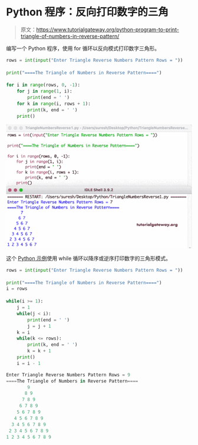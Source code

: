 # Python 程序：反向打印数字的三角

> 原文：<https://www.tutorialgateway.org/python-program-to-print-triangle-of-numbers-in-reverse-pattern/>

编写一个 Python 程序，使用 for 循环以反向模式打印数字三角形。

```py
rows = int(input("Enter Triangle Reverse Numbers Pattern Rows = "))

print("====The Triangle of Numbers in Reverse Pattern====")

for i in range(rows, 0, -1):
    for j in range(1, i):
        print(end = ' ')
    for k in range(i, rows + 1):
        print(k, end = ' ')
    print()
```

![Python Program to Print Triangle of Numbers in Reverse Pattern](img/80d7e7143f09ed4ed9f73998a892ea65.png)

这个 [Python 示例](https://www.tutorialgateway.org/python-programming-examples/)使用 while 循环以降序或逆序打印数字的三角形模式。

```py
rows = int(input("Enter Triangle Reverse Numbers Pattern Rows = "))

print("====The Triangle of Numbers in Reverse Pattern====")
i = rows

while(i >= 1):
    j = 1
    while(j < i):
        print(end = ' ')
        j = j + 1
    k = i
    while(k <= rows):
        print(k, end = ' ')
        k = k + 1
    print()
    i = i - 1
```

```py
Enter Triangle Reverse Numbers Pattern Rows = 9
====The Triangle of Numbers in Reverse Pattern====
        9 
       8 9 
      7 8 9 
     6 7 8 9 
    5 6 7 8 9 
   4 5 6 7 8 9 
  3 4 5 6 7 8 9 
 2 3 4 5 6 7 8 9 
1 2 3 4 5 6 7 8 9 
```